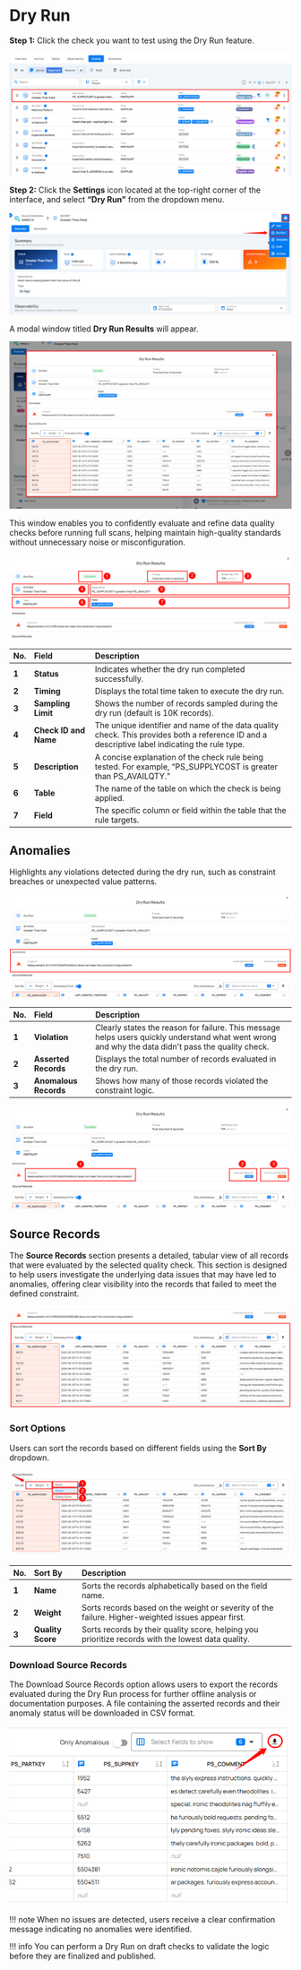 # Dry Run

**Step 1:** Click the check you want to test using the Dry Run feature.

![click-check](../assets/datastore-checks/dry-run/click-check-light.png)

**Step 2:** Click the **Settings** icon located at the top-right corner of the interface, and select **“Dry Run”** from the dropdown menu.

![dry-run](../assets/datastore-checks/dry-run/dry-run-light.png)

A modal window titled **Dry Run Results** will appear.

![results](../assets/datastore-checks/dry-run/results-light.png)

This window enables you to confidently evaluate and refine data quality checks before running full scans, helping maintain high-quality standards without unnecessary noise or misconfiguration.

![fields](../assets/datastore-checks/dry-run/fields-light.png)

| No. | Field | Description |
| :---- | :---- | :---- |
| **1** | **Status** | Indicates whether the dry run completed successfully. |
| **2** | **Timing** | Displays the total time taken to execute the dry run. |
| **3** | **Sampling Limit** | Shows the number of records sampled during the dry run (default is 10K records). |
| **4** | **Check ID and Name** | The unique identifier and name of the data quality check. This provides both a reference ID and a descriptive label indicating the rule type. |
| **5** | **Description** | A concise explanation of the check rule being tested. For example, “PS_SUPPLYCOST is greater than PS_AVAILQTY.” |
| **6** | **Table** | The name of the table on which the check is being applied. |
| **7** | **Field** | The specific column or field within the table that the rule targets. |

## Anomalies

Highlights any violations detected during the dry run, such as constraint breaches or unexpected value patterns.

![anomalies](../assets/datastore-checks/dry-run/anomalies-light.png)

| No. | Field | Description |
| :---- | :---- | :---- |
| **1** | **Violation** | Clearly states the reason for failure. This message helps users quickly understand what went wrong and why the data didn't pass the quality check. |
| **2** | **Asserted Records** | Displays the total number of records evaluated in the dry run. |
| **3** | **Anomalous Records** | Shows how many of those records violated the constraint logic. |

![fields](../assets/datastore-checks/dry-run/fields-light-1.png)

## Source Records

The **Source Records** section presents a detailed, tabular view of all records that were evaluated by the selected quality check. This section is designed to help users investigate the underlying data issues that may have led to anomalies, offering clear visibility into the records that failed to meet the defined constraint.

![source-records](../assets/datastore-checks/dry-run/source-records-light.png)

### Sort Options

Users can sort the records based on different fields using the **Sort By** dropdown.

![sort-options](../assets/datastore-checks/dry-run/sort-options-light.png)

| No. | Sort By | Description |
| :---- | :---- | :---- |
| **1** | **Name** | Sorts the records alphabetically based on the field name. |
| **2** | **Weight** | Sorts records based on the weight or severity of the failure. Higher-weighted issues appear first. |
| **3** | **Quality Score** | Sorts records by their quality score, helping you prioritize records with the lowest data quality. |

### Download Source Records

The Download Source Records option allows users to export the records evaluated during the Dry Run process for further offline analysis or documentation purposes. A file containing the asserted records and their anomaly status will be downloaded in CSV format.

![download-records](../assets/datastore-checks/dry-run/download-records-light.png)

!!! note
    When no issues are detected, users receive a clear confirmation message indicating no anomalies were identified.

!!! info
    You can perform a Dry Run on draft checks to validate the logic before they are finalized and published.